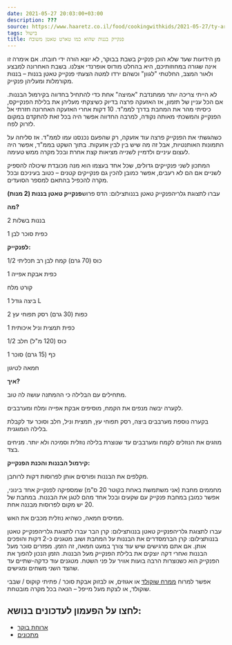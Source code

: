 ```yaml
---
date: 2021-05-27 20:03:00+03:00
description: ???
source: https://www.haaretz.co.il/food/cookingwithkids/2021-05-27/ty-article/0000017f-f8db-d2d5-a9ff-f8dfb7510000
tags: בישול
title: פנקייק בננות שהוא כמו טארט טאטן משובח
---
```


מן הידועות שעד שלא הוכן פנקייק בשבת בבוקר, לא יוצא הורה ידי חובתו. אם אימרה זו אינה שגורה במחוזותיכם, היא בהחלט מודוס אופרנדי אצלנו. בשבת האחרונה למבצע ולאור המצב, החלטתי "לגוון" וכשהם ירדו למטה הצעתי פנקייק טאטן בננות – בננות מקורמלות ומעליהן פנקייק. 

לא הייתי צריכה יותר ממתנדבת "אמיצה" אחת כדי להתחיל בחדווה בקירמול הבננות. אם הכל עניין של תזמון, אז האזעקה פרצה בדיוק כשיצקתי מעליהן את בלילת הפנקייקס, כיסיתי מהר את המחבת בדרך לממ"ד. 10 דקות אחרי האזעקה האחרונה חזרתי אל הפנקייק והמשכתי מאותה נקודה, למרבה החדווה אפשר היה בכל זאת להתקדם במקום לזרוק לפח. 

כשהגשתי את הפנקייק פרצה עוד אזעקה, רק שהפעם נכנסנו עמו לממ"ד. אז סליחה על התמונות האותנטיות, אבל זה מה שיש בין לבין אזעקות. בתוך השקט בממ"ד, אפשר היה לעצום עיניים ולדמיין לשנייה מציאות קצת אחרת ובכל מקרה ממש טעימה. 

המתכון לשני פנקייקים גדולים, שכל אחד בעצמו הוא מנה מכובדת שיכולה להספיק לשניים אם הם לא רעבים, אפשר כמובן להכין גם פנקייקים קטנים – כטוב בעיניכם ובכל מקרה להכפיל בהתאם למספר הסועדים. 

 עברו לתצוגת גלריהפנקייק טאטן בננותצילום: הדס פרוש**פנקייק טאטן בננות (2 מנות)** 

**מה?** 

2 בננות בשלות 

1 כפית סוכר לבן 

**לפנקייק:** 

1/2 כוס (70 גרם) קמח לבן רב תכליתי 

1 כפית אבקת אפייה 

קורט מלח 

1 ביצה גודל L 

2 כפות (30 גרם) רסק תפוחי עץ 

1 כפית תמצית וניל איכותית 

1/2 כוס (120 מ"ל) חלב 

1 כף (15 גרם) סוכר 

חמאה לטיגון 

**איך?** 

מתחילים עם הבלילה כי ההמתנה עושה לה טוב. 

לקערה יבשה מנפים את הקמח, מוסיפים אבקת אפייה ומלח ומערבבים. 

בקערה נוספת מערבבים ביצה, רסק תפוחי עץ, תמצית וניל, חלב וסוכר עד לקבלת בלילה הומוגנית. 

מוזגים את הנוזלים לקמח ומערבבים עד שנוצרת בלילה נוזלית וסמיכה ולא יותר. מניחים בצד. 

**קירמול הבננות והכנת הפנקייק:** 

מקלפים את הבננות ופורסים אותן לפרוסות דקות לרוחבן. 

מחממים מחבת (אני משתמשת באחת בקוטר 20 ס"מ) שמספיקה לפנקייק אחד בינוני, אפשר כמובן במחבת פנקייק עם שקעים ובכל אחד מהם לטגן את הבננות. במחבת של 20 יש מקום לפרוסות מבננה אחת. 

ממיסים חמאה, כשהיא נוזלית מכבים את האש. 

 עברו לתצוגת גלריהפנקייק טאטן בננותצילום: קרן הבר עברו לתצוגת גלריהפנקייק טאטן בננותצילום: קרן הברמסדרים את הבננות על המחבת ושוב מטגנים כ-2 דקות והופכים אותן. אם אתם מרגישים שיש עוד צורך במעט חמאה, זה הזמן. מפזרים סוכר מעל הבננות ואחרי דקה יוצקים את בלילת הפנקייק מעל הבננות. הזמן הנכון להפוך את הפנקייק הוא כשנוצרות הרבה בועות אוויר על פני השטח. מטגנים עוד כדקה-שתיים עד שהצד השני משחים ומגישים. 

אפשר למרוח [ממרח שוקולד](/food/cookingwithkids/2020-06-10/ty-article/0000017f-f8be-d47e-a37f-f9be46ac0000) או אגוזים, או לבזוק אבקת סוכר / פתיתי קוקוס / שבבי שוקולד, או לצקת מעל מייפל – הנאה בכל מקרה מובטחת.

לחצו על הפעמון לעדכונים בנושא:
------------------------------

* [ארוחת בוקר](/ty-tag/breakfast-0000017f-da2c-d42c-afff-dffe88e60000)
* [מתכונים](/ty-tag/recipes-0000017f-da28-dea8-a77f-de6a4ba50000)